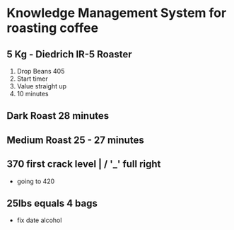 # Knowledge Management System for roasting coffee

## 5 Kg - Diedrich IR-5 Roaster

1. Drop Beans 405
2. Start timer
3. Value straight up
4. 10 minutes

## Dark Roast 28 minutes

## Medium Roast 25 - 27 minutes

## 370 first crack level | / '_' full right

- going to 420

## 25lbs equals 4 bags

- fix date alcohol
